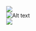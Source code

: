 ![](https://komarev.com/ghpvc/?username=gidsola)    
![Alt text](https://c.tenor.com/99HIOHQ0l00AAAAd/tenor.gif)  
![](https://hit.yhype.me/github/profile?account_id=336679)
